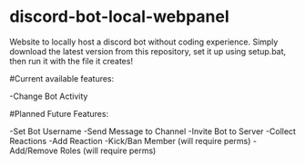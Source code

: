 # discord-bot-local-webpanel

Website to locally host a discord bot without coding experience.
Simply download the latest version from this repository, set it up using setup.bat, then run it with the file it creates!

#Current available features:

-Change Bot Activity

#Planned Future Features:

-Set Bot Username
-Send Message to Channel
-Invite Bot to Server
-Collect Reactions
-Add Reaction
-Kick/Ban Member (will require perms)
-Add/Remove Roles (will require perms)
